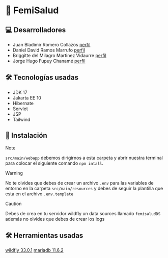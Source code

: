 # 🏥 FemiSalud

## 💻 Desarrolladores

- Juan Bladimir Romero Collazos [perfil](https://github.com/IngSystemCix)
- Daniel David Ramos Marrufo [perfil](https://github.com/daramoss03)
- Briggitte del Milagro Martinez Vidaurre [perfil](https://github.com/briggitte12)
- Jorge Hugo Fupuy Chanamé [perfil](https://github.com/hchin11)
  
## 🛠️ Tecnologías usadas

- JDK 17
- Jakarta EE 10
- Hibernate
- Servlet
- JSP
- Tailwind

## 🚨 Instalación

> [!NOTE]
> `src/main/webapp` debemos dirigirnos a esta carpeta y abrir nuestra terminal para colocar el siguiente comando `npm intall`.

> [!WARNING]
> No te olvides que debes de crear un archivo `.env` para las variables de entorno en la carpeta `src/main/resources` y debes de seguir la plantilla que esta en el archivo `.env.template`

> [!CAUTION]
> Debes de crea en tu servidor wildfly un data sources llamado `femisaludDS` además no olvides que debes de crear los logs

## 🛠️ Herramientas usadas

[wildfly 33.0.1](https://github.com/wildfly/wildfly/releases/download/33.0.1.Final/wildfly-33.0.1.Final.zip)
[mariadb 11.6.2](https://mariadb.com/download-confirmation/?group-name=Community%20Server&release-notes-uri=https%3A%2F%2Fmariadb.com%2Fkb%2Fen%2Fmariadb-11-6-2-release-notes%2F&download-uri=https%3A%2F%2Fdlm.mariadb.com%2F3978124%2FMariaDB%2Fmariadb-11.6.2%2Fwinx64-packages%2Fmariadb-11.6.2-winx64.msi&product-name=Community%20Server&download-size=75.00%20MB)

